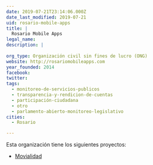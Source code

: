 ```yaml
---
date: 2019-07-21T23:14:06.000Z
date_last_modified: 2019-07-21
uid: rosario-mobile-apps
title: |
  Rosario Mobile Apps
legal_name: 
description: |
  
org_type: Organización civil sin fines de lucro (ONG)
website: http://rosariomobileapps.com
year_founded: 2014
facebook: 
twitter: 
tags:
  - monitoreo-de-servicios-publicos
  - transparencia-y-rendicion-de-cuentas
  - participación-ciudadana
  - otro
  - parlamento-abierto-monitoreo-legislativo
cities: 
  - Rosario

---
```


Esta organización tiene los siguientes proyectos:

- [Movialidad](/proyectos/movialidad)
